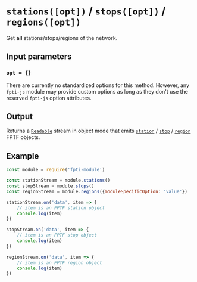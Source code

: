 # `stations([opt])` / `stops([opt])` / `regions([opt])`

Get **all** stations/stops/regions of the network.

## Input parameters

### `opt = {}`

There are currently no standardized options for this method. However, any `fpti-js` module may provide custom options as long as they don't use the reserved `fpti-js` option attributes.

## Output

Returns a [`Readable`](https://nodejs.org/api/stream.html#stream_readable_streams) stream in object mode that emits [`station`](https://github.com/public-transport/friendly-public-transport-format/blob/master/spec/readme.md#station) / [`stop`](https://github.com/public-transport/friendly-public-transport-format/blob/master/spec/readme.md#stop) / [`region`](https://github.com/public-transport/friendly-public-transport-format/blob/master/spec/readme.md#region) FPTF objects.

## Example

```js
const module = require('fpti-module')

const stationStream = module.stations()
const stopStream = module.stops()
const regionStream = module.regions({moduleSpecificOption: 'value'})

stationStream.on('data', item => {
    // item is an FPTF station object
    console.log(item)
})

stopStream.on('data', item => {
    // item is an FPTF stop object
    console.log(item)
})

regionStream.on('data', item => {
    // item is an FPTF region object
    console.log(item)
})
```
